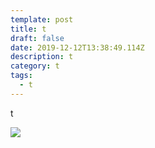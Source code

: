 ```yaml
---
template: post
title: t
draft: false
date: 2019-12-12T13:38:49.114Z
description: t
category: t
tags:
  - t
---
```

t

![](/media/netlify.png)
